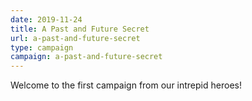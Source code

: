 ```yaml
---
date: 2019-11-24
title: A Past and Future Secret
url: a-past-and-future-secret
type: campaign
campaign: a-past-and-future-secret
---
```


Welcome to the first campaign from our intrepid heroes!
